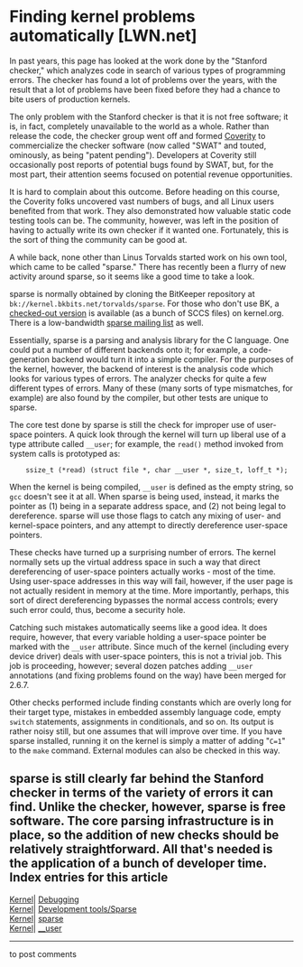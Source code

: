 # Finding kernel problems automatically [LWN.net]

In past years, this page has looked at the work done by the "Stanford checker," which analyzes code in search of various types of programming errors. The checker has found a lot of problems over the years, with the result that a lot of problems have been fixed before they had a chance to bite users of production kernels. 

The only problem with the Stanford checker is that it is not free software; it is, in fact, completely unavailable to the world as a whole. Rather than release the code, the checker group went off and formed [Coverity](http://coverity.com) to commercialize the checker software (now called "SWAT" and touted, ominously, as being "patent pending"). Developers at Coverity still occasionally post reports of potential bugs found by SWAT, but, for the most part, their attention seems focused on potential revenue opportunities. 

It is hard to complain about this outcome. Before heading on this course, the Coverity folks uncovered vast numbers of bugs, and all Linux users benefited from that work. They also demonstrated how valuable static code testing tools can be. The community, however, was left in the position of having to actually write its own checker if it wanted one. Fortunately, this is the sort of thing the community can be good at. 

A while back, none other than Linus Torvalds started work on his own tool, which came to be called "sparse." There has recently been a flurry of new activity around sparse, so it seems like a good time to take a look. 

sparse is normally obtained by cloning the BitKeeper repository at `bk://kernel.bkbits.net/torvalds/sparse`. For those who don't use BK, a [checked-out version](http://www.kernel.org/pub/software/devel/sparse/) is available (as a bunch of SCCS files) on kernel.org. There is a low-bandwidth [sparse mailing list](http://vger.kernel.org/vger-lists.html#linux-sparse) as well. 

Essentially, sparse is a parsing and analysis library for the C language. One could put a number of different backends onto it; for example, a code-generation backend would turn it into a simple compiler. For the purposes of the kernel, however, the backend of interest is the analysis code which looks for various types of errors. The analyzer checks for quite a few different types of errors. Many of these (many sorts of type mismatches, for example) are also found by the compiler, but other tests are unique to sparse. 

The core test done by sparse is still the check for improper use of user-space pointers. A quick look through the kernel will turn up liberal use of a type attribute called `__user`; for example, the `read()` method invoked from system calls is prototyped as: 
    
    
        ssize_t (*read) (struct file *, char __user *, size_t, loff_t *);
    

When the kernel is being compiled, `__user` is defined as the empty string, so `gcc` doesn't see it at all. When sparse is being used, instead, it marks the pointer as (1) being in a separate address space, and (2) not being legal to dereference. sparse will use those flags to catch any mixing of user- and kernel-space pointers, and any attempt to directly dereference user-space pointers. 

These checks have turned up a surprising number of errors. The kernel normally sets up the virtual address space in such a way that direct dereferencing of user-space pointers actually works - most of the time. Using user-space addresses in this way will fail, however, if the user page is not actually resident in memory at the time. More importantly, perhaps, this sort of direct dereferencing bypasses the normal access controls; every such error could, thus, become a security hole. 

Catching such mistakes automatically seems like a good idea. It does require, however, that every variable holding a user-space pointer be marked with the `__user` attribute. Since much of the kernel (including every device driver) deals with user-space pointers, this is not a trivial job. This job is proceeding, however; several dozen patches adding `__user` annotations (and fixing problems found on the way) have been merged for 2.6.7. 

Other checks performed include finding constants which are overly long for their target type, mistakes in embedded assembly language code, empty `switch` statements, assignments in conditionals, and so on. Its output is rather noisy still, but one assumes that will improve over time. If you have sparse installed, running it on the kernel is simply a matter of adding "`C=1`" to the `make` command. External modules can also be checked in this way. 

sparse is still clearly far behind the Stanford checker in terms of the variety of errors it can find. Unlike the checker, however, sparse is free software. The core parsing infrastructure is in place, so the addition of new checks should be relatively straightforward. All that's needed is the application of a bunch of developer time.  
Index entries for this article  
---  
[Kernel](/Kernel/Index)| [Debugging](/Kernel/Index#Debugging)  
[Kernel](/Kernel/Index)| [Development tools/Sparse](/Kernel/Index#Development_tools-Sparse)  
[Kernel](/Kernel/Index)| [sparse](/Kernel/Index#sparse)  
[Kernel](/Kernel/Index)| [__user](/Kernel/Index#__user)  
  


* * *

to post comments 
